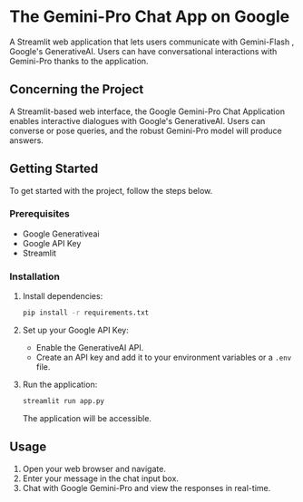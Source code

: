 # The Gemini-Pro Chat App on Google

 A Streamlit web application that lets users communicate with Gemini-Flash , Google's GenerativeAI.  Users can have conversational interactions with Gemini-Pro thanks to the application.


 ## Concerning the Project

 A Streamlit-based web interface, the Google Gemini-Pro Chat Application enables interactive dialogues with Google's GenerativeAI.  Users can converse or pose queries, and the robust Gemini-Pro model will produce answers.

## Getting Started

To get started with the project, follow the steps below.

### Prerequisites

- Google Generativeai
- Google API Key
- Streamlit

### Installation
1. Install dependencies:

   ```bash
   pip install -r requirements.txt
   ```

2. Set up your Google API Key:

 
   - Enable the GenerativeAI API.
   - Create an API key and add it to your environment variables or a `.env` file.

3. Run the application:

   ```bash
   streamlit run app.py
   ```

   The application will be accessible.

## Usage

1. Open your web browser and navigate.
2. Enter your message in the chat input box.
3. Chat with Google Gemini-Pro and view the responses in real-time.
